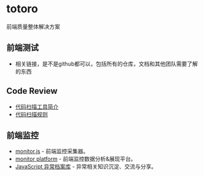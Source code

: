 # totoro

前端质量整体解决方案

## 前端测试

- 相关链接，是不是github都可以，包括所有的仓库，文档和其他团队需要了解的东西

## Code Review
- [代码扫描工具简介](https://github.com/totorojs/totoro-linter)
- [代码扫描规则](https://github.com/totorojs/totoro-linter/tree/master/rules)

## 前端监控

* [monitor.js](https://github.com/totorojs/monitor.js) - 前端监控采集器。
* [monitor platform](https://github.com/alipay/monitor-platform) - 前端监控数据分析&展现平台。
* [JavaScript 异常档案库](https://github.com/totorojs/javascript-exception-archives) -
  异常相关知识沉淀、交流与分享。
